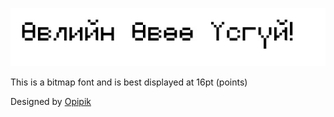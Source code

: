 ![Sample screenshot](preview.jpg)

This is a bitmap font and is best displayed at 16pt (points)

Designed by [Opipik](http://www.fontspace.com/opipik)

